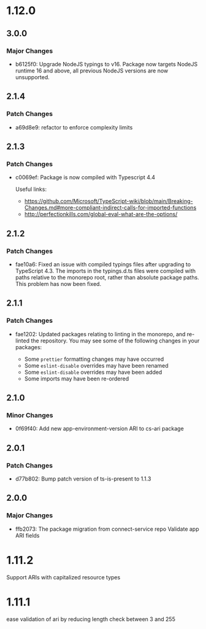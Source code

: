 # 1.12.0

## 3.0.0

### Major Changes

- b6125f0: Upgrade NodeJS typings to v16.
  Package now targets NodeJS runtime 16 and above, all previous NodeJS versions are now unsupported.

## 2.1.4

### Patch Changes

- a69d8e9: refactor to enforce complexity limits

## 2.1.3

### Patch Changes

- c0069ef: Package is now compiled with Typescript 4.4

  Useful links:

  - https://github.com/Microsoft/TypeScript-wiki/blob/main/Breaking-Changes.md#more-compliant-indirect-calls-for-imported-functions
  - http://perfectionkills.com/global-eval-what-are-the-options/

## 2.1.2

### Patch Changes

- fae10a6: Fixed an issue with compiled typings files after upgrading to TypeScript 4.3. The imports in the typings.d.ts files were compiled with paths relative to the monorepo root, rather than absolute package paths. This problem has now been fixed.

## 2.1.1

### Patch Changes

- fae1202: Updated packages relating to linting in the monorepo, and re-linted the repository.
  You may see some of the following changes in your packages:

  - Some `prettier` formatting changes may have occurred
  - Some `eslint-disable` overrides may have been renamed
  - Some `eslint-disable` overrides may have been added
  - Some imports may have been re-ordered

## 2.1.0

### Minor Changes

- 0f69f40: Add new app-environment-version ARI to cs-ari package

## 2.0.1

### Patch Changes

- d77b802: Bump patch version of ts-is-present to 1.1.3

## 2.0.0

### Major Changes

- ffb2073: The package migration from connect-service repo
  Validate app ARI fields

# 1.11.2

Support ARIs with capitalized resource types

# 1.11.1

ease validation of ari by reducing length check between 3 and 255

